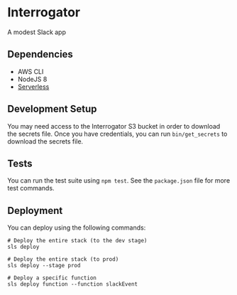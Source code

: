 # Interrogator

A modest Slack app

## Dependencies

- AWS CLI
- NodeJS 8
- [Serverless](https://serverless.com)

## Development Setup

You may need access to the Interrogator S3 bucket in order to download the
secrets file.  Once you have credentials, you can run `bin/get_secrets` to
download the secrets file.

## Tests

You can run the test suite using `npm test`.
See the `package.json` file for more test commands.

## Deployment

You can deploy using the following commands:

```
# Deploy the entire stack (to the dev stage)
sls deploy

# Deploy the entire stack (to prod)
sls deploy --stage prod

# Deploy a specific function
sls deploy function --function slackEvent
```
